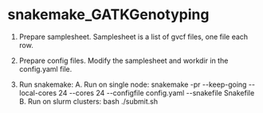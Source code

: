 # snakemake_GATKGenotyping
1. Prepare samplesheet. Samplesheet is a list of gvcf files, one file each row.

2. Prepare config files. Modify the samplesheet and workdir in the config.yaml file.

3. Run snakemake:
    A. Run on single node:
        snakemake -pr --keep-going --local-cores 24 --cores 24 --configfile config.yaml --snakefile Snakefile
    B. Run on slurm clusters:
        bash ./submit.sh
